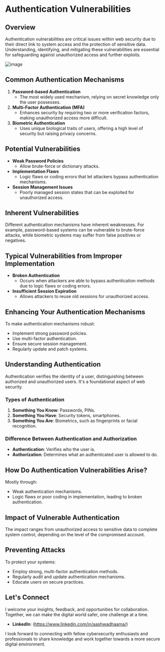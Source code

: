# Authentication Vulnerabilities

## Overview

Authentication vulnerabilities are critical issues within web security due to their direct link to system access and the protection of sensitive data. Understanding, identifying, and mitigating these vulnerabilities are essential for safeguarding against unauthorized access and further exploits.

![image](https://github.com/vsang181/Appsec-Cheatsheet-Port-Swigger-/assets/28651683/cf0f788c-e881-4bc7-98f5-b9d8855189e8)

## Common Authentication Mechanisms

1. **Password-based Authentication**
   - The most widely used mechanism, relying on secret knowledge only the user possesses.
2. **Multi-Factor Authentication (MFA)**
   - Enhances security by requiring two or more verification factors, making unauthorized access more difficult.
3. **Biometric Authentication**
   - Uses unique biological traits of users, offering a high level of security but raising privacy concerns.

## Potential Vulnerabilities

- **Weak Password Policies**
  - Allow brute-force or dictionary attacks.
- **Implementation Flaws**
  - Logic flaws or coding errors that let attackers bypass authentication mechanisms.
- **Session Management Issues**
  - Poorly managed session states that can be exploited for unauthorized access.

## Inherent Vulnerabilities

Different authentication mechanisms have inherent weaknesses. For example, password-based systems can be vulnerable to brute-force attacks, while biometric systems may suffer from false positives or negatives.

## Typical Vulnerabilities from Improper Implementation

- **Broken Authentication**
  - Occurs when attackers are able to bypass authentication methods due to logic flaws or coding errors.
- **Insufficient Session Expiration**
  - Allows attackers to reuse old sessions for unauthorized access.

## Enhancing Your Authentication Mechanisms

To make authentication mechanisms robust:
- Implement strong password policies.
- Use multi-factor authentication.
- Ensure secure session management.
- Regularly update and patch systems.

## Understanding Authentication

Authentication verifies the identity of a user, distinguishing between authorized and unauthorized users. It's a foundational aspect of web security.

### Types of Authentication

1. **Something You Know**: Passwords, PINs.
2. **Something You Have**: Security tokens, smartphones.
3. **Something You Are**: Biometrics, such as fingerprints or facial recognition.

### Difference Between Authentication and Authorization

- **Authentication**: Verifies who the user is.
- **Authorization**: Determines what an authenticated user is allowed to do.

## How Do Authentication Vulnerabilities Arise?

Mostly through:
- Weak authentication mechanisms.
- Logic flaws or poor coding in implementation, leading to broken authentication.

## Impact of Vulnerable Authentication

The impact ranges from unauthorized access to sensitive data to complete system control, depending on the level of the compromised account.

## Preventing Attacks

To protect your systems:
- Employ strong, multi-factor authentication methods.
- Regularly audit and update authentication mechanisms.
- Educate users on secure practices.

## Let's Connect

I welcome your insights, feedback, and opportunities for collaboration. Together, we can make the digital world safer, one challenge at a time.

- **LinkedIn**: (https://www.linkedin.com/in/aashwadhaama/)

I look forward to connecting with fellow cybersecurity enthusiasts and professionals to share knowledge and work together towards a more secure digital environment.
